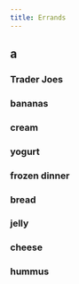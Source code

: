 ```yaml
---
title: Errands
---
```


## a
### **Trader Joes**
### bananas
### cream
### yogurt
### frozen dinner
### bread
### jelly
### cheese
### hummus
###
##
##
##
##
##
